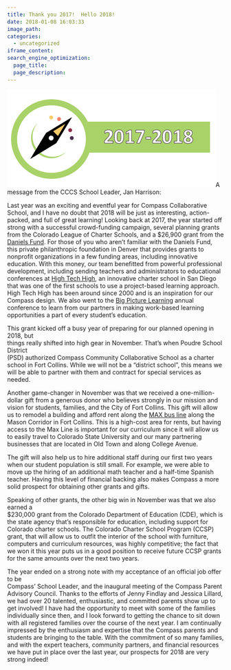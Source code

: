 ```yaml
---
title: Thank you 2017!  Hello 2018!
date: 2018-01-08 16:03:33
image_path:
categories:
  - uncategorized
iframe_content:
search_engine_optimization:
  page_title:
  page_description:
---
```



![](/assets/images/versions/screen-shot-2018-01-08-at-4-36-44-pm---x----485-227x---.png)A message from the CCCS School Leader, Jan Harrison:

Last year was an exciting and eventful year for Compass Collaborative School, and I have no doubt that 2018 will be just as interesting, action-packed, and full of great learning! Looking back at 2017, the year started off strong with a successful crowd-funding campaign, several planning grants from the Colorado League of Charter Schools, and a $26,900 grant from the [Daniels Fund](http://www.danielsfund.org/). For those of you who aren’t familiar with the Daniels Fund, this private philanthropic foundation in Denver that provides grants to nonprofit organizations in a few funding areas, including innovative education. With this money, our team benefitted from powerful professional development, including sending teachers and administrators to educational conferences at [High Tech High](https://www.hightechhigh.org/), an innovative charter school in San Diego that was one of the first schools to use a project-based learning approach. High Tech High has been around since 2000 and is an inspiration for our Compass design. We also went to the [Big Picture Learning](http://www.bigpicture.org/) annual conference to learn from our partners in making work-based learning opportunities a part of every student’s education.

This grant kicked off a busy year of preparing for our planned opening in 2018, but<br>things really shifted into high gear in November. That’s when Poudre School District<br>(PSD) authorized Compass Community Collaborative School as a charter school in Fort Collins. While we will not be a “district school”, this means we will be able to partner with them and contract for special services as needed.

Another game-changer in November was that we received a one-million- dollar gift from a generous donor who believes strongly in our mission and vision for students, families, and the City of Fort Collins. This gift will allow us to remodel a building and afford rent along the [MAX bus line](http://www.ridetransfort.com/max) along the Mason Corridor in Fort Collins. This is a high-cost area for rents, but having access to the Max Line is important for our curriculum since it will allow us to easily travel to Colorado State University and our many partnering businesses that are located in Old Town and along College Avenue.

The gift will also help us to hire additional staff during our first two years when our student population is still small. For example, we were able to move up the hiring of an additional math teacher and a half-time Spanish teacher. Having this level of financial backing also makes Compass a more solid prospect for obtaining other grants and gifts.

Speaking of other grants, the other big win in November was that we also earned a<br>$230,000 grant from the Colorado Department of Education (CDE), which is the state agency that’s responsible for education, including support for Colorado charter schools. The Colorado Charter School Program (CCSP) grant, that will allow us to outfit the interior of the school with furniture, computers and curriculum resources, was highly competitive; the fact that we won it this year puts us in a good position to receive future CCSP grants for the same amounts over the next two years.

The year ended on a strong note with my acceptance of an official job offer to be<br>Compass’ School Leader, and the inaugural meeting of the Compass Parent Advisory Council. Thanks to the efforts of Jenny Findlay and Jessica Lillard, we had over 20 talented, enthusiastic, and committed parents show up to get involved! I have had the opportunity to meet with some of the families individually since then, and I look forward to getting the chance to sit down with all registered families over the course of the next year. I am continually impressed by the enthusiasm and expertise that the Compass parents and students are bringing to the table. With the commitment of so many families, and with the expert teachers, community partners, and financial resources we have put in place over the last year, our prospects for 2018 are very strong indeed!